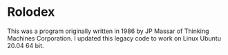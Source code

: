 # Rolodex

This was a program originally written in 1986 by JP Massar of Thinking Machines Corporation. 
I updated this legacy code to work on Linux Ubuntu 20.04 64 bit. 
